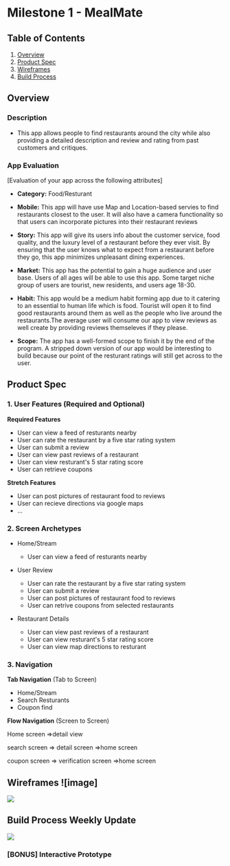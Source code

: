 # Milestone 1 - MealMate

## Table of Contents

1. [Overview](#Overview)
1. [Product Spec](#Product-Spec)
1. [Wireframes](#Wireframes)
2. [Build Process](#Build-Process)

## Overview

### Description

- This app allows people to find restaurants around the city while also providing a detailed description and review and rating from past customers and critiques.

### App Evaluation

[Evaluation of your app across the following attributes]
- **Category:** Food/Resturant

- **Mobile:** This app will have use Map and Location-based servies to find restaurants closest to the user. It will also have a camera functionality so that users can incorporate pictures into their restaurant reviews

- **Story:** This app will give its users info about the customer service, food quality, and the luxury level of a restaurant before they ever visit. By ensuring that the user knows what to expect from a restaurant before they go, this app minimizes unpleasant dining experiences.

- **Market:** This app has the potential to gain a huge audience and user base. Users of all ages will be able to use this app.  Some target niche group of users are tourist, new residents, and users age 18-30.  

- **Habit:** This app would be a medium habit forming app due to it catering to an essential to human life which is food. Tourist will open it to find good restaurants around them as well as the people who live around the restaurants.The average user will consume our app to view reviews as well create by providing reviews themseleves if they please.

- **Scope:** The app has a well-formed scope to finish it by the end of the program. A stripped down version of our app would be interesting to build because our point of the resturant ratings will still get across to the user.

## Product Spec

### 1. User Features (Required and Optional)

**Required Features**

* User can view a feed of resturants nearby
* User can rate the restaurant by a five star rating system
* User can submit a review
* User can view past reviews of a restaurant
* User can view resturant's 5 star rating score
* User can retrieve coupons

**Stretch Features**

* User can post pictures of restaurant food to reviews
* User can recieve directions via google maps
* ...

### 2. Screen Archetypes

- Home/Stream
  - User can view a feed of resturants nearby
 
- User Review
  - User can rate the restaurant by a five star rating system
  - User can submit a review
  - User can post pictures of restaurant food to reviews
  - User can retrive coupons from selected restaurants 
 
- Restaurant Details 
  - User can view past reviews of a restaurant
  - User can view resturant's 5 star rating score
  - User can view map directions to resturant

### 3. Navigation

**Tab Navigation** (Tab to Screen)

* Home/Stream
* Search Resturants
* Coupon find

**Flow Navigation** (Screen to Screen)

Home screen
 =>detail view

search screen
=> detail screen
=>home screen

coupon screen
=> verification screen
=>home screen


## Wireframes ![image]

![](https://i.imgur.com/dKpj8qc.jpg)



## Build Process Weekly Update
![](https://github.com/MealMate/Your_GIF_Name.gif)


### [BONUS] Interactive Prototype
